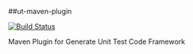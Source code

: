 ##ut-maven-plugin


[![Build Status](https://travis-ci.org/blueshen/ut-maven-plugin.png?branch=master)](https://travis-ci.org/blueshen/ut-maven-plugin)

Maven Plugin for Generate Unit Test Code Framework